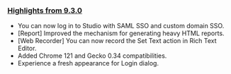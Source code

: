 ### [Highlights from 9.3.0](https://docs.katalon.com/docs/release-notes/katalon-studio/katalon-studio-release-notes-version-9.x)

* You can now log in to Studio with SAML SSO and custom domain SSO.
* [Report] Improved the mechanism for generating heavy HTML reports.
* [Web Recorder] You can now record the Set Text action in Rich Text Editor.
* Added Chrome 121 and Gecko 0.34 compatibilities.
* Experience a fresh appearance for Login dialog.
